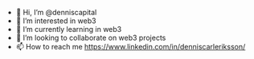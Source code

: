 - 👋 Hi, I’m @denniscapital
- 👀 I’m interested in web3
- 🌱 I’m currently learning in web3
- 💞️ I’m looking to collaborate on web3 projects
- 📫 How to reach me https://www.linkedin.com/in/denniscarleriksson/ 

<!---
denniscapital/denniscapital is a ✨ special ✨ repository because its `README.md` (this file) appears on your GitHub profile.
You can click the Preview link to take a look at your changes.
--->

